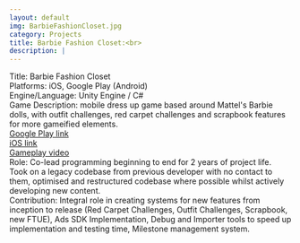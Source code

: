 ```yaml
---
layout: default
img: BarbieFashionCloset.jpg
category: Projects
title: Barbie Fashion Closet:<br>
description: |
---
```

Title: Barbie Fashion Closet
<br>Platforms: iOS, Google Play (Android)
<br>Engine/Language: Unity Engine / C#
<br>Game Description: mobile dress up game based around Mattel's Barbie dolls, with outfit challenges, red carpet challenges and scrapbook features for more gameified elements. 
<br><a href="https://play.google.com/store/apps/details?id=com.mattel.barbiesparkleblastkids&hl=en_AU">Google Play link</a>
<br><a href="https://apps.apple.com/us/app/barbie-fashion-closet/id1246820069">iOS link</a>
<br><a href="https://www.youtube.com/watch?v=v0Bw7X6YlIs&ab_channel=Barbie">Gameplay video</a>
<br>Role: Co-lead programming beginning to end for 2 years of project life. Took on a legacy codebase from previous developer with no contact to them, optimised and restructured codebase where possible whilst actively developing new content.
<br>Contribution: Integral role in creating systems for new features from inception to release (Red Carpet Challenges, Outfit Challenges, Scrapbook, new FTUE), Ads SDK Implementation, Debug and Importer tools to speed up implementation and testing time, Milestone management system.
